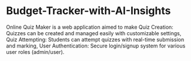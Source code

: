 # Budget-Tracker-with-AI-Insights
Online Quiz Maker is a web application aimed to make Quiz Creation: Quizzes can be created and managed easily with customizable settings, Quiz Attempting: Students can attempt quizzes with real-time submission and marking, User Authentication: Secure login/signup system for various user roles (admin/user).
